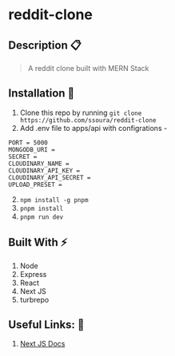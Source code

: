 # reddit-clone

## Description :clipboard:

> A reddit clone built with MERN Stack

## Installation :wrench:

1. Clone this repo by running `git clone https://github.com/ssoura/reddit-clone`
2. Add .env file to apps/api with configrations -

```
PORT = 5000
MONGODB_URI =
SECRET =
CLOUDINARY_NAME =
CLOUDINARY_API_KEY =
CLOUDINARY_API_SECRET =
UPLOAD_PRESET =
```

2. `npm install -g pnpm`
3. `pnpm install`
4. `pnpm run dev`

## Built With :zap:

1. Node
2. Express
3. React
4. Next JS
5. turbrepo

## Useful Links: :link:

1. [Next JS Docs](https://nextjs.org/learn/basics/getting-started/setup)
